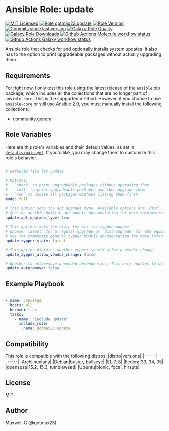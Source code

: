 # Ansible Role: update
[![MIT Licensed][badge-license]][link-license]
[![Role gotmax23.update][badge-role]][link-galaxy]
[![Role Version][badge-version]][link-version]
[![Commits since last version][badge-commits-since]][link-commits-since]
[![Galaxy Role Quality][badge-quality]][link-galaxy]
[![Galaxy Role Downloads][badge-downloads]][link-galaxy]
[![Github Actions Molecule workflow status][badge-molecule-workflow]][link-molecule-workflow]
[![Github Actions Galaxy workflow status][badge-galaxy-workflow]][link-galaxy-workflow]

Ansible role that checks for and optionally installs system updates. It also has to the option to print upgradeable packages without actually upgrading them.

## Requirements

For right now, I only test this role using the latest release of the `ansible` pip package, which includes all the collections that are no longer part of `ansible-core`. This is the supported method. However, if you choose to use `ansible-core` or still use Ansible 2.9, you must manually install the following collections:
- community.general

## Role Variables

Here are this role's variables and their default values, as set in [`defaults/main.yml`][link-defaults]. If you'd like, you may change them to customize this role's behavior.

``` yaml
---
# defaults file for update

# Options:
# - `check` to print upgradeable packages without upgrading them
# - `full` to print upgradeable packages and then upgrade them
# - `run` to update all packages without listing them first
mode: full

# This option sets the apt upgrade type. Available options are `dist`, `full`, `safe`, and `true`.
# See the ansible.builtin.apt module documentation for more information.
update_apt_upgrade_type: true

# This options sets the state key for the zypper module.
# Choose `latest` for a regular upgrade or `dist-upgrade` for the equivalent for `zypper dup`.
# See the community.general.zypper module documentation for more information.
update_zypper_state: latest

# This option dictates whether zypper should allow a vendor change
update_zypper_allow_vendor_change: false

# Whether to autoremove unneeded dependencies. This only applies to dnf, yum, and apt
update_autoremove: false

```

## Example Playbook
``` yaml
---
- name: Converge
  hosts: all
  become: true
  tasks:
    - name: "Include update"
      include_role:
        name: gotmax23.update

```

## Compatibility
This role is compatible with the following distros:
|distro|versions|
|------|--------|
|Archlinux|any|
|Debian|buster, bullseye|
|EL|7, 8|
|Fedora|33, 34, 35|
|opensuse|15.2, 15.3, tumbleweed|
|Ubuntu|bionic, focal, hirsute|

## License
[MIT][link-license]

## Author
Maxwell G (@gotmax23)

[badge-license]: https://img.shields.io/github/license/gotmax23/ansible-role-update.svg
[link-license]: https://github.com/gotmax23/ansible-role-update/blob/main/LICENSE
[badge-role]: https://img.shields.io/ansible/role/55837.svg
[link-galaxy]: https://galaxy.ansible.com/gotmax23/update
[badge-version]: https://img.shields.io/github/release/gotmax23/ansible-role-update.svg
[link-version]: https://github.com/gotmax23/ansible-role-update/releases
[badge-commits-since]: https://img.shields.io/github/commits-since/gotmax23/ansible-role-update/latest.svg
[link-commits-since]: https://github.com/gotmax23/ansible-role-update/commits/main
[badge-quality]: https://img.shields.io/ansible/quality/55837.svg
[badge-downloads]: https://img.shields.io/ansible/role/d/55837.svg
[badge-molecule-workflow]: https://github.com/gotmax23/ansible-role-update/actions/workflows/molecule.yml/badge.svg?branch=main
[link-molecule-workflow]: https://github.com/gotmax23/ansible-role-update/actions/workflows/molecule.yml
[badge-galaxy-workflow]: https://github.com/gotmax23/ansible-role-update/actions/workflows/galaxy.yml/badge.svg
[link-galaxy-workflow]: https://github.com/gotmax23/ansible-role-update/actions/workflows/galaxy.yml
[link-defaults]: https://github.com/gotmax23/ansible-role-update/blob/main/defaults/main.yml
